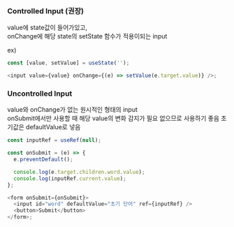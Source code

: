 ### Controlled Input (권장)

value에 state값이 들어가있고,  
onChange에 해당 state의 setState 함수가 적용이되는 input

ex)

```javascript
const [value, setValue] = useState('');

<input value={value} onChange={(e) => setValue(e.target.value)} />;
```

### Uncontrolled Input

value와 onChange가 없는 원시적인 형태의 input  
onSubmit에서만 사용할 때 해당 value의 변화 감지가 필요 없으므로 사용하기 좋음
초기값은 defaultValue로 넣음

```javascript
const inputRef = useRef(null);

const onSubmit = (e) => {
  e.preventDefault();

  console.log(e.target.children.word.value);
  console.log(inputRef.current.value);
};

<form onSubmit={onSubmit}>
  <input id="word" defaultValue="초기 단어" ref={inputRef} />
  <button>Submit</button>
</form>;
```
